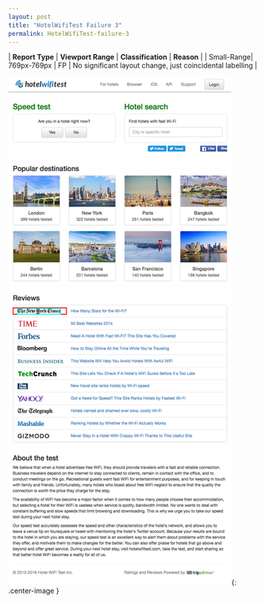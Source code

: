 ```yaml
---
layout: post
title: "HotelWifiTest Failure 3"
permalink: HotelWifiTest-failure-3
---
```

| **Report Type** | **Viewport Range** | **Classification** | **Reason** |
| Small-Range| 769px-769px | FP | No significant layout change, just coincidental labelling | 

![Screenshot of the fault](assets/images/HotelWifiTest/fault3/smallrangeWidth769.png){: .center-image }